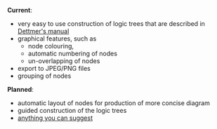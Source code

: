 **Current**:
  * very easy to use construction of logic trees that are described in [Dettmer's manual](FurtherReading.md)
  * graphical features, such as
    * node colouring,
    * automatic numbering of nodes
    * un-overlapping of nodes
  * export to JPEG/PNG files
  * grouping of nodes

**Planned**:
  * automatic layout of nodes for production of more concise diagram
  * guided construction of the logic trees
  * [anything you can suggest](http://code.google.com/p/jthinker/issues/list)
